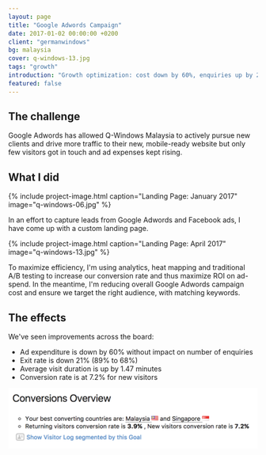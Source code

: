```yaml
---
layout: page
title: "Google Adwords Campaign"
date: 2017-01-02 00:00:00 +0200
client: "germanwindows"
bg: malaysia
cover: q-windows-13.jpg
tags: "growth"
introduction: "Growth optimization: cost down by 60%, enquiries up by 200%."
featured: false
---
```


## The challenge

Google Adwords has allowed Q-Windows Malaysia to actively pursue new clients and drive more traffic to their new, mobile-ready website but only few visitors got in touch and ad expenses kept rising.

## What I did

{% include project-image.html caption="Landing Page: January 2017" image="q-windows-06.jpg" %}

In an effort to capture leads from Google Adwords and Facebook ads, I have come up with a custom landing page.

{% include project-image.html caption="Landing Page: April 2017" image="q-windows-13.jpg" %}

To maximize efficiency, I'm using analytics, heat mapping and traditional A/B testing to increase our conversion rate and thus maximize ROI on ad-spend. In the meantime, I'm reducing overall Google Adwords campaign cost and ensure we target the right audience, with matching keywords.

## The effects

We've seen improvements across the board:
- Ad expenditure is down by 60% without impact on number of enquiries
- Exit rate is down 21% (89% to 68%)
- Average visit duration is up by 1.47 minutes
- Conversion rate is at 7.2% for new visitors

<img src="/assets/images/projects/q-windows-07.png" class="image-wrapper inline">
